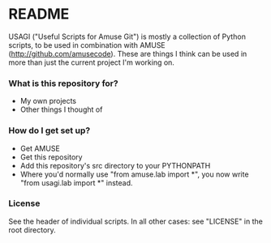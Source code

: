 # README #

USAGI ("Useful Scripts for Amuse Git") is mostly a collection of Python scripts, to be used in combination with AMUSE (http://github.com/amusecode). These are things I think can be used in more than just the current project I'm working on.

### What is this repository for? ###

* My own projects
* Other things I thought of

### How do I get set up? ###

* Get AMUSE
* Get this repository
* Add this repository's src directory to your PYTHONPATH
* Where you'd normally use "from amuse.lab import \*", you now write "from usagi.lab import \*" instead.

### License ###
See the header of individual scripts. In all other cases: see "LICENSE" in the root directory.